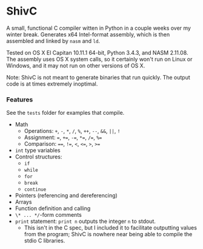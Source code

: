 # ShivC

A small, functional C compiler witten in Python in a couple weeks over my winter break. Generates x64 Intel-format assembly, which is then assembled and linked by `nasm` and `ld`.

Tested on OS X El Capitan 10.11.1 64-bit, Python 3.4.3, and NASM 2.11.08. The assembly uses OS X system calls, so it certainly won't run on Linux or Windows, and it may not run on other versions of OS X.

Note: ShivC is not meant to generate binaries that run quickly. The output code is at times extremely inoptimal.

### Features

See the `tests` folder for examples that compile.

- Math
  - Operations: `+`, `-`, `*`, `/`, `%`, `++`, `--`, `&&`, `||`, `!`
  - Assignment: `=`, `+=`, `-=`, `*=`, `/=`, `%=`
  - Comparison: `==`, `!=`, `<`, `<=`, `>`, `>=`
- `int` type variables
- Control structures:
  - `if`
  - `while`
  - `for`
  - `break`
  - `continue`
- Pointers (referencing and dereferencing)
- Arrays
- Function definition and calling
- `\* ... */`-form comments
- `print` statement: `print n` outputs the integer `n` to stdout.
  - This isn't in the C spec, but I included it to facilitate outputting values from the program; ShivC is nowhere near being able to compile the stdio C libraries.
  

